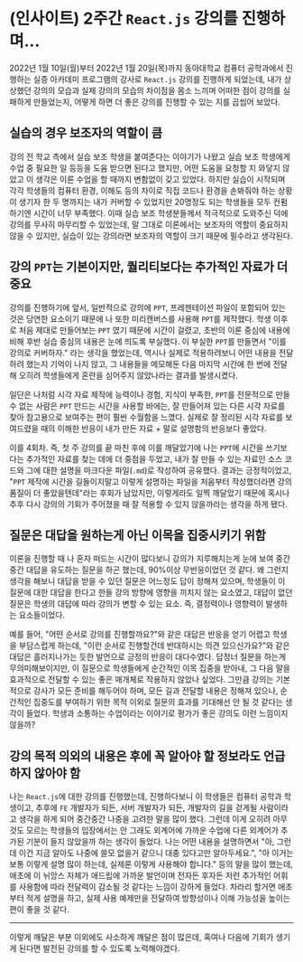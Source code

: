 # (인사이트) 2주간 `React.js` 강의를 진행하며...

2022년 1월 10일(월)부터 2022년 1월 20일(목)까지 동아대학교 컴퓨터 공학과에서 진행하는 실증 아카데미 프로그램의 강사로 `React.js` 강의를 진행하게 되었는데, 내가 상상했던 강의의 모습과 실제 강의의 모습의 차이점을 몸소 느끼며 어떠한 점이 강의를 실패하게 만들었는지, 어떻게 하면 더 좋은 강의를 진행할 수 있는 지를 곱씹어 보았다.

## 실습의 경우 보조자의 역할이 큼

강의 전 학교 측에서 실습 보조 학생을 붙여준다는 이야기가 나왔고 실습 보조 학생에게 수업 중 필요한 일 등등을 도움 받으면 된다고 했지만, 어떤 도움을 요청할 지 와닿지 않았고 이 생각은 이론 수업을 할 때까지 변함없이 갖고 있었다. 하지만 실습이 시작되며 각각 학생들의 컴퓨터 환경, 이해도 등의 차이로 직접 코드나 환경을 손봐줘야 하는 상황이 생기자 한 두 명까지는 내가 커버할 수 있었지만 20명정도 되는 학생들을 모두 컨펌하기엔 시간이 너무 부족했다. 이때 실습 보조 학생분들께서 적극적으로 도와주신 덕에 강의를 무사히 마무리할 수 있었는데, 말 그대로 이론에서는 보조자의 역할이 중요하지 않을 수 있지만, 실습이 있는 강의라면 보조자의 역할이 크기 때문에 필수라고 생각된다.

## 강의 `PPT`는 기본이지만, 퀄리티보다는 추가적인 자료가 더 중요

강의를 진행하기에 앞서, 일반적으로 강의에 `PPT`, 프레젠테이션 파일이 포함되어 있는 것은 당연한 요소이기 때문에 나 또한 미리캔버스를 사용해 `PPT`를 제작했다. 학생 이후로 처음 제대로 만들어보는 `PPT` 였기 때문에 시간이 걸렸고, 초반의 이론 중심에 내용에 비해 후반 실습 중심의 내용은 눈에 띄도록 부실했다. 이 부실한 `PPT`를 만들면서 "이를 강의로 커버하자." 라는 생각을 했었는데, 역시나 실제로 적용하려보니 어떤 내용을 전달하려 했는지 기억이 나지 않고, 그 내용들을 메모해둔 다음 마지막 시간에 한 번에 전달해 오히려 학생들에게 혼란을 심어주지 않았나라는 결과를 발생시켰다.

일단은 나처럼 시각 자료 제작에 능력이나 경험, 지식이 부족한, `PPT`를 전문적으로 만들 수 없는 사람은 `PPT` 만드는 시간을 사용할 바에는, 잘 만들어져 있는 다른 시각 자료를 찾아 참고용으로 보여주는 편이 훨씬 수월함을 느꼈다. 실제로 잘 정리된 시각 자료를 보여드렸을 때의 이해한 반응이 내가 만든 자료 + 말로 설명함의 반응보다 좋았다.

이를 4회차. 즉, 첫 주 강의를 끝 마친 후에 이를 깨달았기에 나는 `PPT`에 시간을 쓰기보다는 추가적인 자료를 찾는 데에 더 중점을 두었고, 내가 잘 만들 수 있는 자료인 소스 코드와 그에 대한 설명을 마크다운 파일(`.md`)로 작성하여 공유했다. 결과는 긍정적이었고, "`PPT` 제작에 시간을 길들이지말고 이렇게 설명하는 파일을 처음부터 작성했더라면 강의 품질이 더 좋았을텐데"라는 후회가 남았지만, 이렇게라도 일찍 깨달았기 때문에 혹시나 추후 다시 강의의 기회가 주어졌을 때 잘 적용할 수 있지 않을까라는 생각을 하게 됐다.

## 질문은 대답을 원하는게 아닌 이목을 집중시키기 위함

이론을 진행할 때 나 혼자 떠드는 시간이 많다보니 강의가 지루해지는게 눈에 보여 중간중간 대답을 유도하는 질문을 하곤 했는데, 90%이상 무반응이었던 것 같다. 왜 그런지 생각을 해보니 대답을 받을 수 있던 질문은 어느정도 답이 정해져 있으며, 학생들이 이 질문에 대한 대답을 한다고 한들 강의 방향에 영향을 끼치지 않는 요소였고, 대답이 없던 질문은 학생의 대답에 따라 강의가 변할 수 있는 요소. 즉, 결정력이나 영향력이 발생하는 요소들이었다.

예를 들어, "어떤 순서로 강의를 진행할까요?"와 같은 대답은 반응을 얻기 어렵고 학생을 부담스럽게 하는데, "이런 순서로 진행할건데 반대하시는 의견 있으신가요?"와 같은 대답은 흘러지나가는 듯한 발언으로 긍정의 반응이 대다수였다. 답정너 질문을 하는게 무의미해보이지만, 이 질문으로 학생들에게 순간적인 이목 집중을 받아내, 그 다음 말을 효과적으로 전달할 수 있는 좋은 매개체로 작용하지 않았나 싶었다. 그만큼 강의는 기본적으로 강사가 모든 준비를 해두어야 하며, 모든 길과 전달할 내용은 정해져 있으나, 순간적인 집중도를 부여하기 위한 목적 이외로 질문의 효과를 기대해선 안 될 것 같다는 생각이 들었다. 학생과 소통하는 수업이라는 이야기로 평가가 좋은 강의도 이런 느낌이지 않을까?

## 강의 목적 의외의 내용은 후에 꼭 알아야 할 정보라도 언급하지 않아야 함

나는 `React.js`에 대한 강의를 진행했는데, 진행하다보니 이 학생들은 컴퓨터 공학과 학생이고, 추후에 `FE` 개발자가 되든, 서버 개발자가 되든, 개발자의 길을 걷게될 사람이라고 생각을 하게 되어 중간중간 나중을 고려한 말을 많이 했다. 그런데 이게 오히려 아무 것도 모르는 학생들의 입장에서는 안 그래도 외계어에 가까운 수업에 다른 외계어가 추가된 기분이 들지 않았을까 하는 생각이 들었다. 나는 어떤 내용을 설명하면서 "아, 그런데 이건 지금 알아도 나중에 쓸모 없을거 같으니 대충 있다고만 알아두세요.", "아 이거는 보통 이렇게 설명 많이 하는데, 실제론 이렇게 사용해야 합니다." 등의 말을 많이 했는데, 애초에 이 뉘앙스 자체가 애드립에 가까운 발언이며 전자든 후자든 저런 추가적인 어휘를 사용함에 따라 전달력이 감소될 것 같다는 느낌이 강하게 들었다. 차라리 할거면 애초부터 적게 설명을 하고, 실제 사용 예제만을 전달하여 방향성이나 이해 가능성을 높이는 편이 좋을 것 같다.

---

이렇게 깨달은 부분 이외에도 사소하게 깨달은 점이 많은데, 혹여나 다음에 기회가 생기게 된다면 발전된 강의를 할 수 있도록 노력해야겠다.
